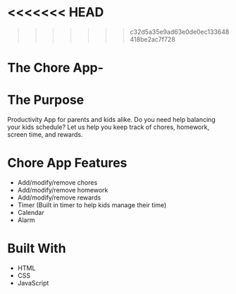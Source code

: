 <<<<<<< HEAD
=======

>>>>>>> c32d5a35e9ad63e0de0ec133648418be2ac7f728
# The Chore App-

# The Purpose
Productivity App for parents and kids alike. Do you need help balancing your kids schedule? Let us help you keep track of chores, homework, screen time, and rewards.

# Chore App Features
- Add/modify/remove chores
- Add/modify/remove homework
- Add/modify/remove rewards
- Timer (Built in timer to help kids manage their time)
- Calendar
- Alarm

# Built With
- HTML
- CSS
- JavaScript
